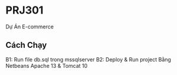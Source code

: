 # PRJ301
Dự Án E-commerce

## Cách Chạy
B1: Run file db.sql trong mssqlserver
B2: Deploy & Run project Bằng Netbeans Apache 13 & Tomcat 10
